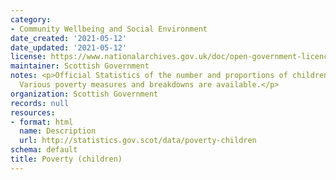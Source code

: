 ```yaml
---
category:
- Community Wellbeing and Social Environment
date_created: '2021-05-12'
date_updated: '2021-05-12'
license: https://www.nationalarchives.gov.uk/doc/open-government-licence/version/3/
maintainer: Scottish Government
notes: <p>Official Statistics of the number and proportions of children in poverty.
  Various poverty measures and breakdowns are available.</p>
organization: Scottish Government
records: null
resources:
- format: html
  name: Description
  url: http://statistics.gov.scot/data/poverty-children
schema: default
title: Poverty (children)
---
```

